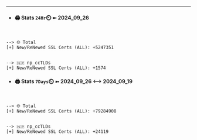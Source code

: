 

---
- #### 🖨️ **Stats** `24Hr`⏲️ ➼ 2024_09_26
```console


--> 🌐 Total
[+] New/ReNewed SSL Certs (ALL): +5247351


--> 🇳🇵 np_ccTLDs
[+] New/ReNewed SSL Certs (ALL): +1574

```

- #### 🖨️ **Stats** `7Days`⏲️ ➼ 2024_09_26 <--> 2024_09_19
```console


--> 🌐 Total
[+] New/ReNewed SSL Certs (ALL): +79284908


--> 🇳🇵 np_ccTLDs
[+] New/ReNewed SSL Certs (ALL): +24119

```

